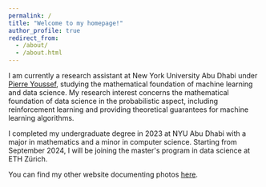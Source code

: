 ```yaml
---
permalink: /
title: "Welcome to my homepage!"
author_profile: true
redirect_from: 
  - /about/
  - /about.html
---
```


I am currently a research assistant at New York University Abu Dhabi under [Pierre Youssef](https://wp.nyu.edu/pyoussef/), studying the mathematical foundation of machine learning and data science. My research interest concerns the mathematical foundation of data science in the probabilistic aspect, including reinforcement learning and providing theoretical guarantees for machine learning algorithms.

I completed my undergraduate degree in 2023 at NYU Abu Dhabi with a major in mathematics and a minor in computer science. Starting from September 2024, I will be joining the master's program in data science at ETH Zürich.

You can find my other website documenting photos [here](https://sueiwenchen.wixsite.com/myphotos).
